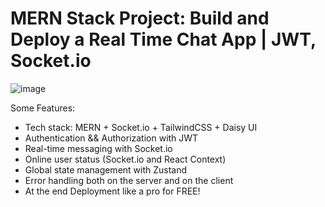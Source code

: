 # MERN Stack Project: Build and Deploy a Real Time Chat App | JWT, Socket.io
![image](https://github.com/user-attachments/assets/62c80d23-d881-4f5e-8d4e-b6d700ce50c2)

Some Features:

-    Tech stack: MERN + Socket.io + TailwindCSS + Daisy UI
-    Authentication && Authorization with JWT
-    Real-time messaging with Socket.io
-    Online user status (Socket.io and React Context)
-    Global state management with Zustand
-    Error handling both on the server and on the client
-    At the end Deployment like a pro for FREE!
